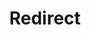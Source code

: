 ---
layout: src/layouts/Redirect.astro
title: Redirect
redirect: /docs/kubernetes/resources/kubernetes-object-status
pubDate:  1000-01-01 #update-this
navSearch: false
navSitemap: false
navMenu: false
---